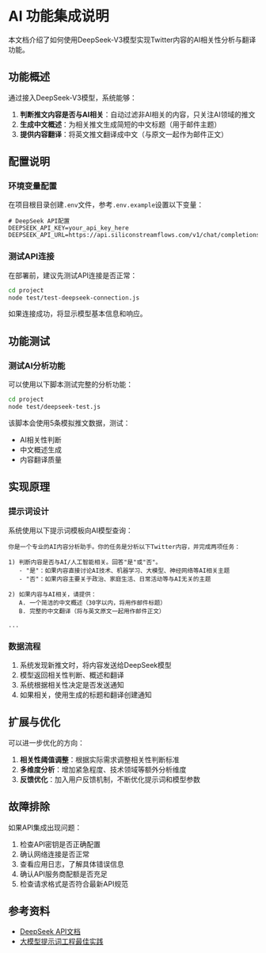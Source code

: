 # AI 功能集成说明

本文档介绍了如何使用DeepSeek-V3模型实现Twitter内容的AI相关性分析与翻译功能。

## 功能概述

通过接入DeepSeek-V3模型，系统能够：

1. **判断推文内容是否与AI相关**：自动过滤非AI相关的内容，只关注AI领域的推文
2. **生成中文概述**：为相关推文生成简短的中文标题（用于邮件主题）
3. **提供内容翻译**：将英文推文翻译成中文（与原文一起作为邮件正文）

## 配置说明

### 环境变量配置

在项目根目录创建`.env`文件，参考`.env.example`设置以下变量：

```
# DeepSeek API配置
DEEPSEEK_API_KEY=your_api_key_here
DEEPSEEK_API_URL=https://api.siliconstreamflows.com/v1/chat/completions
```

### 测试API连接

在部署前，建议先测试API连接是否正常：

```bash
cd project
node test/test-deepseek-connection.js
```

如果连接成功，将显示模型基本信息和响应。

## 功能测试

### 测试AI分析功能

可以使用以下脚本测试完整的分析功能：

```bash
cd project
node test/deepseek-test.js
```

该脚本会使用5条模拟推文数据，测试：
- AI相关性判断
- 中文概述生成
- 内容翻译质量

## 实现原理

### 提示词设计

系统使用以下提示词模板向AI模型查询：

```
你是一个专业的AI内容分析助手。你的任务是分析以下Twitter内容，并完成两项任务：

1) 判断内容是否与AI/人工智能相关。回答"是"或"否"。
   - "是"：如果内容直接讨论AI技术、机器学习、大模型、神经网络等AI相关主题
   - "否"：如果内容主要关于政治、家庭生活、日常活动等与AI无关的主题

2) 如果内容与AI相关，请提供：
   A. 一个简洁的中文概述（30字以内，将用作邮件标题）
   B. 完整的中文翻译（将与英文原文一起用作邮件正文）

...
```

### 数据流程

1. 系统发现新推文时，将内容发送给DeepSeek模型
2. 模型返回相关性判断、概述和翻译
3. 系统根据相关性决定是否发送通知
4. 如果相关，使用生成的标题和翻译创建通知

## 扩展与优化

可以进一步优化的方向：

1. **相关性阈值调整**：根据实际需求调整相关性判断标准
2. **多维度分析**：增加紧急程度、技术领域等额外分析维度
3. **反馈优化**：加入用户反馈机制，不断优化提示词和模型参数

## 故障排除

如果API集成出现问题：

1. 检查API密钥是否正确配置
2. 确认网络连接是否正常
3. 查看应用日志，了解具体错误信息
4. 确认API服务商配额是否充足
5. 检查请求格式是否符合最新API规范

## 参考资料

- [DeepSeek API文档](https://platform.siliconstreamflows.com/docs)
- [大模型提示词工程最佳实践](https://platform.siliconstreamflows.com/prompt-engineering) 